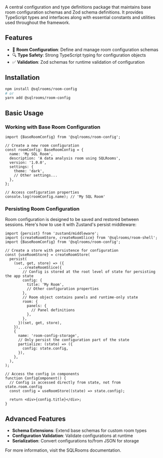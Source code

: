A central configuration and type definitions package that maintains base room configuration schemas and Zod schema definitions. It provides TypeScript types and interfaces along with essential constants and utilities used throughout the framework.

## Features

- 📝 **Room Configuration**: Define and manage room configuration schemas
- 🔍 **Type Safety**: Strong TypeScript typing for configuration objects
- ✅ **Validation**: Zod schemas for runtime validation of configuration

## Installation

```bash
npm install @sqlrooms/room-config
# or
yarn add @sqlrooms/room-config
```

## Basic Usage

### Working with Base Room Configuration

```tsx
import {BaseRoomConfig} from '@sqlrooms/room-config';

// Create a new room configuration
const roomConfig: BaseRoomConfig = {
  name: 'My SQL Room',
  description: 'A data analysis room using SQLRooms',
  version: '1.0.0',
  settings: {
    theme: 'dark',
    // Other settings...
  },
};

// Access configuration properties
console.log(roomConfig.name); // 'My SQL Room'
```

### Persisting Room Configuration

Room configuration is designed to be saved and restored between sessions. Here's how to use it with Zustand's persist middleware:

```tsx
import {persist} from 'zustand/middleware';
import {createRoomStore, createRoomSlice} from '@sqlrooms/room-shell';
import {BaseRoomConfig} from '@sqlrooms/room-config';

// Create a store with persistence for configuration
const {useRoomStore} = createRoomStore(
  persist(
    (set, get, store) => ({
      ...createRoomSlice({
        // Config is stored at the root level of state for persisting the app state
        config: {
          title: 'My Room',
          // Other configuration properties
        },
        // Room object contains panels and runtime-only state
        room: {
          panels: {
            // Panel definitions
          },
        },
      })(set, get, store),
    }),
    {
      name: 'room-config-storage',
      // Only persist the configuration part of the state
      partialize: (state) => ({
        config: state.config,
      }),
    },
  ),
);

// Access the config in components
function ConfigComponent() {
  // Config is accessed directly from state, not from state.room.config
  const config = useRoomStore((state) => state.config);

  return <div>{config.title}</div>;
}
```

## Advanced Features

- **Schema Extensions**: Extend base schemas for custom room types
- **Configuration Validation**: Validate configurations at runtime
- **Serialization**: Convert configurations to/from JSON for storage

For more information, visit the SQLRooms documentation.

```

```
